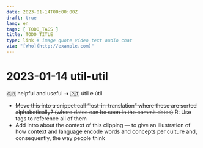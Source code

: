 ```yaml
---
date: 2023-01-14T00:00:00Z
draft: true
lang: en
tags: [ TODO_TAGS ]
title: TODO_TITLE
type: link # image quote video text audio chat
via: "[Who](http://example.com)"
---
```



# 2023-01-14 util-util


🇬🇧 helpful and useful ➔ 🇵🇹 útil e útil

* ~~Move this into a snippet call “lost-in-translation” where these are sorted alphabetically? (where dates can be seen in the commit dates)~~ R: Use tags to reference all of them
* Add intro about the context of this clipping — to give an illustration of how context and language encode words and concepts per culture and, consequently, the way people think

